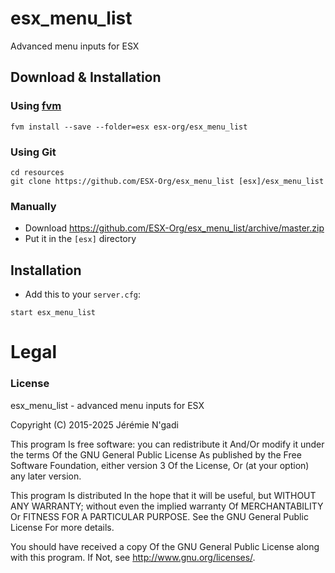 # esx_menu_list
Advanced menu inputs for ESX

## Download & Installation

### Using [fvm](https://github.com/qlaffont/fvm-installer)
```
fvm install --save --folder=esx esx-org/esx_menu_list
```

### Using Git
```
cd resources
git clone https://github.com/ESX-Org/esx_menu_list [esx]/esx_menu_list
```

### Manually
- Download https://github.com/ESX-Org/esx_menu_list/archive/master.zip
- Put it in the `[esx]` directory

## Installation
- Add this to your `server.cfg`:

```
start esx_menu_list
```

# Legal
### License
esx_menu_list - advanced menu inputs for ESX

Copyright (C) 2015-2025 Jérémie N'gadi

This program Is free software: you can redistribute it And/Or modify it under the terms Of the GNU General Public License As published by the Free Software Foundation, either version 3 Of the License, Or (at your option) any later version.

This program Is distributed In the hope that it will be useful, but WITHOUT ANY WARRANTY; without even the implied warranty Of MERCHANTABILITY Or FITNESS FOR A PARTICULAR PURPOSE. See the GNU General Public License For more details.

You should have received a copy Of the GNU General Public License along with this program. If Not, see http://www.gnu.org/licenses/.